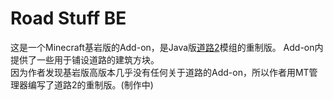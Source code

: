 # Road Stuff BE
这是一个Minecraft基岩版的Add-on，是Java版[道路2](https://www.mcmod.cn/class/1418.html)模组的重制版。
Add-on内提供了一些用于铺设道路的建筑方块。  
因为作者发现基岩版高版本几乎没有任何关于道路的Add-on，所以作者用MT管理器编写了道路2的重制版。(制作中)
